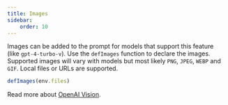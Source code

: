 ```yaml
---
title: Images
sidebar:
    order: 10
---
```


Images can be added to the prompt for models that support this feature (like `gpt-4-turbo-v`).
Use the `defImages` function to declare the images. Supported images will vary
with models but most likely `PNG`, `JPEG`, `WEBP` and `GIF`. Local files or URLs are supported.

```js
defImages(env.files)
```

Read more about [OpenAI Vision](https://platform.openai.com/docs/guides/vision/limitations).
